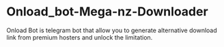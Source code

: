 # Onload_bot-Mega-nz-Downloader
Onload Bot is telegram bot that allow you to generate alternative download link from premium hosters and unlock the limitation.

